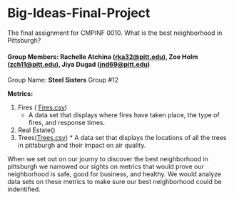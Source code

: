 # Big-Ideas-Final-Project
The final assignment for CMPINF 0010. What is the best neighborhood in Pittsburgh?
#### Group Members: Rachelle Atchina (rka32@pitt.edu), Zoe Holm (zch11@pitt.edu), Jiya Dugad (jnd69@pitt.edu) ####

Group Name: **Steel Sisters** 
Group #12

**Metrics:**  
1. Fires ( [Fires.csv](https://data.wprdc.org/dataset/fire-incidents-in-city-of-pittsburgh/resource/8d76ac6b-5ae8-4428-82a4-043130d17b02))
    * A data set that displays where fires have taken place, the type of fires, and response times.  
3. Real Estate()
4. Trees([Trees.csv](https://data.wprdc.org/dataset/city-trees))
       * A data set that displays the locations of all the trees in pittsburgh and their impact on air quality.

When we set out on our journy to discover the best neighborhood in pittsburgh we narrowed our sights on metrics that would prove our neighborhood is safe, good for business, and healthy. We would analyze data sets on these metrics to make sure our best neighborhood could be indentified.
